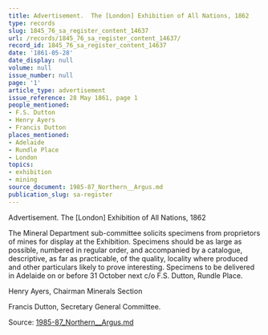 ```yaml
---
title: Advertisement.  The [London] Exhibition of All Nations, 1862
type: records
slug: 1845_76_sa_register_content_14637
url: /records/1845_76_sa_register_content_14637/
record_id: 1845_76_sa_register_content_14637
date: '1861-05-28'
date_display: null
volume: null
issue_number: null
page: '1'
article_type: advertisement
issue_reference: 28 May 1861, page 1
people_mentioned:
- F.S. Dutton
- Henry Ayers
- Francis Dutton
places_mentioned:
- Adelaide
- Rundle Place
- London
topics:
- exhibition
- mining
source_document: 1985-87_Northern__Argus.md
publication_slug: sa-register
---
```


Advertisement.  The [London] Exhibition of All Nations, 1862

The Mineral Department sub-committee solicits specimens from proprietors of mines for display at the Exhibition.  Specimens should be as large as possible, numbered in regular order, and accompanied by a catalogue, descriptive, as far as practicable, of the quality, locality where produced and other particulars likely to prove interesting.  Specimens to be delivered in Adelaide on or before 31 October next c/o F.S. Dutton, Rundle Place.

Henry Ayers, Chairman Minerals Section

Francis Dutton, Secretary General Committee.

Source: [1985-87_Northern__Argus.md](/downloads/markdown/1985-87_Northern__Argus.md)
